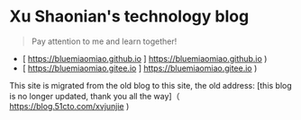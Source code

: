 # Xu Shaonian's technology blog

> Pay attention to me and learn together!

- [ https://bluemiaomiao.github.io ] https://bluemiaomiao.github.io )
- [ https://bluemiaomiao.gitee.io ] https://bluemiaomiao.gitee.io )

This site is migrated from the old blog to this site, the old address: [this blog is no longer updated, thank you all the way]（ https://blog.51cto.com/xvjunjie )

